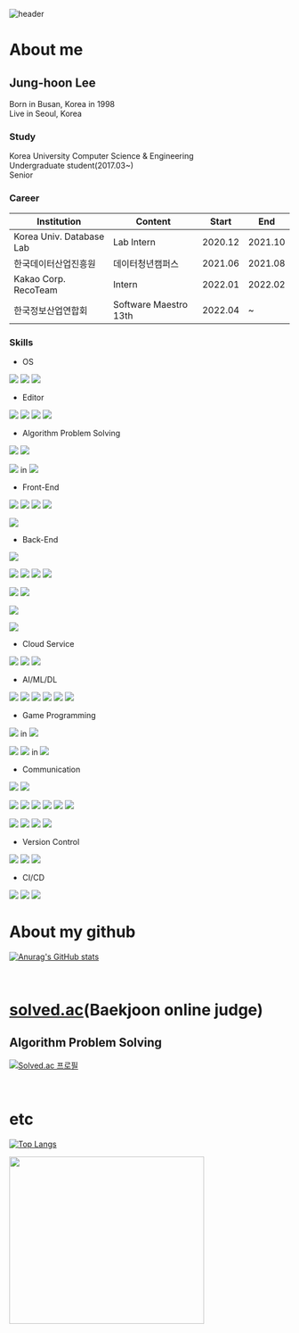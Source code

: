 ![header](https://capsule-render.vercel.app/api?type=waving&color=timeGradient&section=header&height=200&text=Welcome%20to%20BlackDurumi's%20Github!&animation=twinkling&fontSize=46&fontAlignY=30)

# About me

## Jung-hoon Lee
Born in Busan, Korea in 1998<br>
Live in Seoul, Korea<br>

### Study
Korea University Computer Science & Engineering<br>
Undergraduate student(2017.03~)<br>
Senior<br>

### Career
|Institution|Content|Start|End|
|---|---|---|---|
|Korea Univ. Database Lab|Lab Intern|2020.12|2021.10|
|한국데이터산업진흥원|데이터청년캠퍼스|2021.06|2021.08|
|Kakao Corp. RecoTeam|Intern|2022.01|2022.02|
|한국정보산업연합회|Software Maestro 13th|2022.04|~|


### Skills

- OS<br>

<img src="https://img.shields.io/badge/Windows-0078D6?style=plastic&logo=Windows&logoColor=white"/></a>
<img src="https://img.shields.io/badge/macOS-000000?style=plastic&logo=macOS&logoColor=white"/></a>
<img src="https://img.shields.io/badge/Ubuntu-E95420?style=plastic&logo=Ubuntu&logoColor=white"/></a>

- Editor<br>

<img src="https://img.shields.io/badge/VS Code-007ACC?style=plastic&logo=Visual Studio Code&logoColor=white"/></a>
<img src="https://img.shields.io/badge/PyCharm-000000?style=plastic&logo=PyCharm&logoColor=white"/></a>
<img src="https://img.shields.io/badge/IntelliJ-000000?style=plastic&logo=IntelliJ IDEA&logoColor=white"/></a>
<img src="https://img.shields.io/badge/Vim-019733?style=plastic&logo=Vim&logoColor=white"/></a>

- Algorithm Problem Solving<br>

<img src="https://img.shields.io/badge/C-A8B9CC?style=plastic&logo=c&logoColor=white"/></a>
<img src="https://img.shields.io/badge/C++-00599C?style=plastic&logo=cplusplus&logoColor=white"/></a>
<br>

<img src="https://img.shields.io/badge/Python-3776AB?style=plastic&logo=Python&logoColor=white"/></a>
in <img src="https://img.shields.io/badge/Anaconda-44A833?style=plastic&logo=Anaconda&logoColor=white"/></a>
<br>

- Front-End<br>

<img src="https://img.shields.io/badge/HTML5-E34F26?style=plastic&logo=HTML5&logoColor=white"/></a>
<img src="https://img.shields.io/badge/CSS3-1572B6?style=plastic&logo=CSS3&logoColor=white"/></a>
<img src="https://img.shields.io/badge/JavaScript-F7DF1E?style=plastic&logo=JavaScript&logoColor=white"/></a>
<img src="https://img.shields.io/badge/D3.js-F9A03C?style=plastic&logo=D3.js&logoColor=white"/></a>
<br>

<img src="https://img.shields.io/badge/Streamlit-FF4B4B?style=plastic&logo=Streamlit&logoColor=white"/></a>

- Back-End<br>

<img src="https://img.shields.io/badge/Flask-000000?style=plastic&logo=Flask&logoColor=white"/></a>
<br>

<img src="https://img.shields.io/badge/Spring-6DB33F?style=plastic&logo=Spring&logoColor=white"/></a>
<img src="https://img.shields.io/badge/Spring Boot-6DB33F?style=plastic&logo=Spring Boot&logoColor=white"/></a>
<img src="https://img.shields.io/badge/Thymeleaf-005F0F?style=plastic&logo=Thymeleaf&logoColor=white"/></a>
<img src="https://img.shields.io/badge/Apache Tomcat-F8DC75?style=plastic&logo=Apache Tomcat&logoColor=white"/></a>
<br>

<img src="https://img.shields.io/badge/PostgreSQL-4169E1?style=plastic&logo=PostgreSQL&logoColor=white"/></a>
<img src="https://img.shields.io/badge/SQLite-003B57?style=plastic&logo=SQLite&logoColor=white"/></a>
<br>

<img src="https://img.shields.io/badge/Apache Kafka-231F20?style=plastic&logo=Apache Kafka&logoColor=white"/></a>
<br>

<img src="https://img.shields.io/badge/Postman-FF6C37?style=plastic&logo=Postman&logoColor=white"/></a>

- Cloud Service<br>

<img src="https://img.shields.io/badge/Amazon EC2-FF9900?style=plastic&logo=Amazon EC2&logoColor=white"/></a>
<img src="https://img.shields.io/badge/Amazon S3-569A31?style=plastic&logo=Amazon S3&logoColor=white"/></a>
<img src="https://img.shields.io/badge/AWS Lambda-FF9900?style=plastic&logo=AWS Lambda&logoColor=white"/></a>

- AI/ML/DL<br>

<img src="https://img.shields.io/badge/PyTorch-EE4C2C?style=plastic&logo=PyTorch&logoColor=white"/></a>
<img src="https://img.shields.io/badge/Numpy-013243?style=plastic&logo=Numpy&logoColor=white"/></a>
<img src="https://img.shields.io/badge/Jupyter-F37626?style=plastic&logo=Jupyter&logoColor=white"/></a>
<img src="https://img.shields.io/badge/scikit--learn-F7931E?style=plastic&logo=scikit-learn&logoColor=white"/></a>
<img src="https://img.shields.io/badge/Pandas-150458?style=plastic&logo=Pandas&logoColor=white"/></a>
<img src="https://img.shields.io/badge/Colab-F9AB00?style=plastic&logo=Google Colab&logoColor=white"/></a>

- Game Programming<br>

<img src="https://img.shields.io/badge/C Sharp-239120?style=plastic&logo=C Sharp&logoColor=white"/></a>
in
<img src="https://img.shields.io/badge/Unity-FFFFFF?style=plastic&logo=Unity&logoColor=black"/></a>
<br>

<img src="https://img.shields.io/badge/C++-00599C?style=plastic&logo=cplusplus&logoColor=white"/></a>
<img src="https://img.shields.io/badge/OpenGL-5586A4?style=plastic&logo=OpenGL&logoColor=white"/></a>
in
<img src="https://img.shields.io/badge/Android Studio-3DDC84?style=plastic&logo=Android Studio&logoColor=white"/></a>

- Communication<br>

<img src="https://img.shields.io/badge/Slack-4A154B?style=plastic&logo=Slack&logoColor=white"/></a>
<img src="https://img.shields.io/badge/Jira-0052CC?style=plastic&logo=Jira&logoColor=white"/></a>
<br>

<img src="https://img.shields.io/badge/Naver Mail-03C75A?style=plastic&logo=Naver&logoColor=white"/></a>
<img src="https://img.shields.io/badge/Gmail-EA4335?style=plastic&logo=Gmail&logoColor=white"/></a>
<img src="https://img.shields.io/badge/LinkedIn-0A66C2?style=plastic&logo=LinkedIn&logoColor=white"/></a>
<img src="https://img.shields.io/badge/KakaoTalk-FFCD00?style=plastic&logo=KakaoTalk&logoColor=white"/></a>
<img src="https://img.shields.io/badge/Instagram-E4405F?style=plastic&logo=Instagram&logoColor=white"/></a>
<img src="https://img.shields.io/badge/SoundCloud-FF3300?style=plastic&logo=SoundCloud&logoColor=white"/></a>
<br>

<img src="https://img.shields.io/badge/Confluence-172B4D?style=plastic&logo=Confluence&logoColor=white"/></a>
<img src="https://img.shields.io/badge/Notion-000000?style=plastic&logo=Notion&logoColor=white"/></a>
<img src="https://img.shields.io/badge/Draw.io-F08705?style=plastic&logo=diagrams.net&logoColor=white"/></a>
<img src="https://img.shields.io/badge/Markdown-000000?style=plastic&logo=Markdown&logoColor=white"/></a>

- Version Control<br>

<img src="https://img.shields.io/badge/Git-F05032?style=plastic&logo=Git&logoColor=white"/></a>
<img src="https://img.shields.io/badge/GitHub-181717?style=plastic&logo=GitHub&logoColor=white"/></a>
<img src="https://img.shields.io/badge/Sourcetree-0052CC?style=plastic&logo=Sourcetree&logoColor=white"/></a>

- CI/CD<br>

<img src="https://img.shields.io/badge/Docker-2496ED?style=plastic&logo=Docker&logoColor=white"/></a>
<img src="https://img.shields.io/badge/K8s-326CE5?style=plastic&logo=Kubernetes&logoColor=white"/></a>
<img src="https://img.shields.io/badge/GitHub Actions-2088FF?style=plastic&logo=GitHub Actions&logoColor=white"/></a>




# About my github
[![Anurag's GitHub stats](https://github-readme-stats.vercel.app/api?username=hoonww&count_private=true&show_icons=true&theme=dracula)](https://github.com/anuraghazra/github-readme-stats)

<br>

# [solved.ac](solved.ac)(Baekjoon online judge)
## Algorithm Problem Solving
[![Solved.ac 프로필](http://mazassumnida.wtf/api/v2/generate_badge?boj=hoonww)](https://solved.ac/hoonww)

<br>

# etc

[![Top Langs](https://github-readme-stats.vercel.app/api/top-langs/?username=hoonww&theme=react&layout=compact)](https://github.com/anuraghazra/github-readme-stats)

<a href="https://wakatime.com"><img src="https://wakatime.com/share/@hoonww/e61baaa2-2846-4003-b368-3de08e0daf27.png" width=350 height=300/></a>

